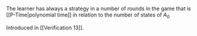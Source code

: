 The learner has always a strategy in a number of rounds in the game that is [[P-Time|polynomial time]] in relation to the number of states of $A_0$


Introduced in [[Verification 13]].

